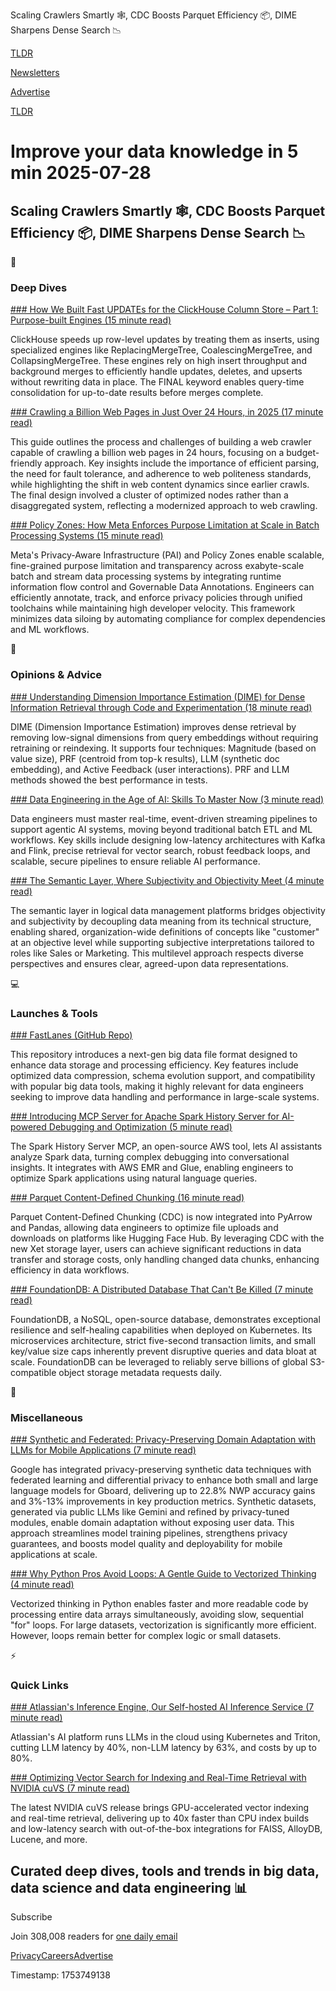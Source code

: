 Scaling Crawlers Smartly 🕸️, CDC Boosts Parquet Efficiency 📦, DIME Sharpens Dense Search 📉

[TLDR](/)

[Newsletters](/newsletters)

[Advertise](https://advertise.tldr.tech/)

[TLDR](/)

# Improve your data knowledge in 5 min 2025-07-28

## Scaling Crawlers Smartly 🕸️, CDC Boosts Parquet Efficiency 📦, DIME Sharpens Dense Search 📉

📱

### Deep Dives

[### How We Built Fast UPDATEs for the ClickHouse Column Store – Part 1: Purpose-built Engines (15 minute read)](https://clickhouse.com/blog/updates-in-clickhouse-1-purpose-built-engines?utm_source=tldrdata)

ClickHouse speeds up row-level updates by treating them as inserts, using specialized engines like ReplacingMergeTree, CoalescingMergeTree, and CollapsingMergeTree. These engines rely on high insert throughput and background merges to efficiently handle updates, deletes, and upserts without rewriting data in place. The FINAL keyword enables query-time consolidation for up-to-date results before merges complete.

[### Crawling a Billion Web Pages in Just Over 24 Hours, in 2025 (17 minute read)](https://andrewkchan.dev/posts/crawler.html?utm_source=tldrdata)

This guide outlines the process and challenges of building a web crawler capable of crawling a billion web pages in 24 hours, focusing on a budget-friendly approach. Key insights include the importance of efficient parsing, the need for fault tolerance, and adherence to web politeness standards, while highlighting the shift in web content dynamics since earlier crawls. The final design involved a cluster of optimized nodes rather than a disaggregated system, reflecting a modernized approach to web crawling.

[### Policy Zones: How Meta Enforces Purpose Limitation at Scale in Batch Processing Systems (15 minute read)](https://engineering.fb.com/2025/07/23/security/policy-zones-meta-purpose-limitation-batch-processing-systems/?utm_source=tldrdata)

Meta's Privacy-Aware Infrastructure (PAI) and Policy Zones enable scalable, fine-grained purpose limitation and transparency across exabyte-scale batch and stream data processing systems by integrating runtime information flow control and Governable Data Annotations. Engineers can efficiently annotate, track, and enforce privacy policies through unified toolchains while maintaining high developer velocity. This framework minimizes data siloing by automating compliance for complex dependencies and ML workflows.

🚀

### Opinions & Advice

[### Understanding Dimension Importance Estimation (DIME) for Dense Information Retrieval through Code and Experimentation (18 minute read)](https://medium.com/@kswastik29/understanding-dimension-importance-estimation-dime-for-dense-information-retrieval-through-code-ce2a1996ef48?utm_source=tldrdata)

DIME (Dimension Importance Estimation) improves dense retrieval by removing low-signal dimensions from query embeddings without requiring retraining or reindexing. It supports four techniques: Magnitude (based on value size), PRF (centroid from top-k results), LLM (synthetic doc embedding), and Active Feedback (user interactions). PRF and LLM methods showed the best performance in tests.

[### Data Engineering in the Age of AI: Skills To Master Now (3 minute read)](https://thenewstack.io/data-engineering-in-the-age-of-ai-skills-to-master-now/?utm_source=tldrdata)

Data engineers must master real-time, event-driven streaming pipelines to support agentic AI systems, moving beyond traditional batch ETL and ML workflows. Key skills include designing low-latency architectures with Kafka and Flink, precise retrieval for vector search, robust feedback loops, and scalable, secure pipelines to ensure reliable AI performance.

[### The Semantic Layer, Where Subjectivity and Objectivity Meet (4 minute read)](https://www.datamanagementblog.com/the-semantic-layer-where-subjectivity-and-objectivity-meet/?utm_source=tldrdata)

The semantic layer in logical data management platforms bridges objectivity and subjectivity by decoupling data meaning from its technical structure, enabling shared, organization-wide definitions of concepts like "customer" at an objective level while supporting subjective interpretations tailored to roles like Sales or Marketing. This multilevel approach respects diverse perspectives and ensures clear, agreed-upon data representations.

💻

### Launches & Tools

[### FastLanes (GitHub Repo)](https://github.com/cwida/FastLanes?utm_source=tldrdata)

This repository introduces a next-gen big data file format designed to enhance data storage and processing efficiency. Key features include optimized data compression, schema evolution support, and compatibility with popular big data tools, making it highly relevant for data engineers seeking to improve data handling and performance in large-scale systems.

[### Introducing MCP Server for Apache Spark History Server for AI-powered Debugging and Optimization (5 minute read)](https://aws.amazon.com/blogs/big-data/introducing-mcp-server-for-apache-spark-history-server-for-ai-powered-debugging-and-optimization/?utm_source=tldrdata)

The Spark History Server MCP, an open-source AWS tool, lets AI assistants analyze Spark data, turning complex debugging into conversational insights. It integrates with AWS EMR and Glue, enabling engineers to optimize Spark applications using natural language queries.

[### Parquet Content-Defined Chunking (16 minute read)](https://huggingface.co/blog/parquet-cdc?utm_source=tldrdata)

Parquet Content-Defined Chunking (CDC) is now integrated into PyArrow and Pandas, allowing data engineers to optimize file uploads and downloads on platforms like Hugging Face Hub. By leveraging CDC with the new Xet storage layer, users can achieve significant reductions in data transfer and storage costs, only handling changed data chunks, enhancing efficiency in data workflows.

[### FoundationDB: A Distributed Database That Can't Be Killed (7 minute read)](https://thenewstack.io/foundationdb-a-distributed-database-that-cant-be-killed/?utm_source=tldrdata)

FoundationDB, a NoSQL, open-source database, demonstrates exceptional resilience and self-healing capabilities when deployed on Kubernetes. Its microservices architecture, strict five-second transaction limits, and small key/value size caps inherently prevent disruptive queries and data bloat at scale. FoundationDB can be leveraged to reliably serve billions of global S3-compatible object storage metadata requests daily.

🎁

### Miscellaneous

[### Synthetic and Federated: Privacy-Preserving Domain Adaptation with LLMs for Mobile Applications (7 minute read)](https://research.google/blog/synthetic-and-federated-privacy-preserving-domain-adaptation-with-llms-for-mobile-applications/?utm_source=tldrdata)

Google has integrated privacy-preserving synthetic data techniques with federated learning and differential privacy to enhance both small and large language models for Gboard, delivering up to 22.8% NWP accuracy gains and 3%-13% improvements in key production metrics. Synthetic datasets, generated via public LLMs like Gemini and refined by privacy-tuned modules, enable domain adaptation without exposing user data. This approach streamlines model training pipelines, strengthens privacy guarantees, and boosts model quality and deployability for mobile applications at scale.

[### Why Python Pros Avoid Loops: A Gentle Guide to Vectorized Thinking (4 minute read)](https://www.kdnuggets.com/why-python-pros-avoid-loops-a-gentle-guide-to-vectorized-thinking?utm_source=tldrdata)

Vectorized thinking in Python enables faster and more readable code by processing entire data arrays simultaneously, avoiding slow, sequential "for" loops. For large datasets, vectorization is significantly more efficient. However, loops remain better for complex logic or small datasets.

⚡️

### Quick Links

[### Atlassian's Inference Engine, Our Self-hosted AI Inference Service (7 minute read)](https://www.atlassian.com/blog/atlassian-engineering/inference-engine?utm_source=tldrdata)

Atlassian's AI platform runs LLMs in the cloud using Kubernetes and Triton, cutting LLM latency by 40%, non-LLM latency by 63%, and costs by up to 80%.

[### Optimizing Vector Search for Indexing and Real-Time Retrieval with NVIDIA cuVS (7 minute read)](https://developer.nvidia.com/blog/optimizing-vector-search-for-indexing-and-real-time-retrieval-with-nvidia-cuvs/?utm_source=tldrdata)

The latest NVIDIA cuVS release brings GPU-accelerated vector indexing and real-time retrieval, delivering up to 40x faster than CPU index builds and low-latency search with out-of-the-box integrations for FAISS, AlloyDB, Lucene, and more.

## Curated deep dives, tools and trends in big data, data science and data engineering 📊

Subscribe

Join 308,008 readers for [one daily email](/api/latest/data)

[Privacy](/privacy)[Careers](https://jobs.ashbyhq.com/tldr.tech)[Advertise](/data/advertise)

Timestamp: 1753749138